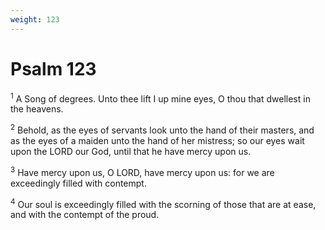 ```yaml
---
weight: 123
---
```


# Psalm 123

<sup>1</sup> A Song of degrees. Unto thee lift I up mine eyes, O thou that dwellest in the heavens. 

<sup>2</sup> Behold, as the eyes of servants look unto the hand of their masters, and as the eyes of a maiden unto the hand of her mistress; so our eyes wait upon the LORD our God, until that he have mercy upon us. 

<sup>3</sup> Have mercy upon us, O LORD, have mercy upon us: for we are exceedingly filled with contempt. 

<sup>4</sup> Our soul is exceedingly filled with the scorning of those that are at ease, and with the contempt of the proud. 


